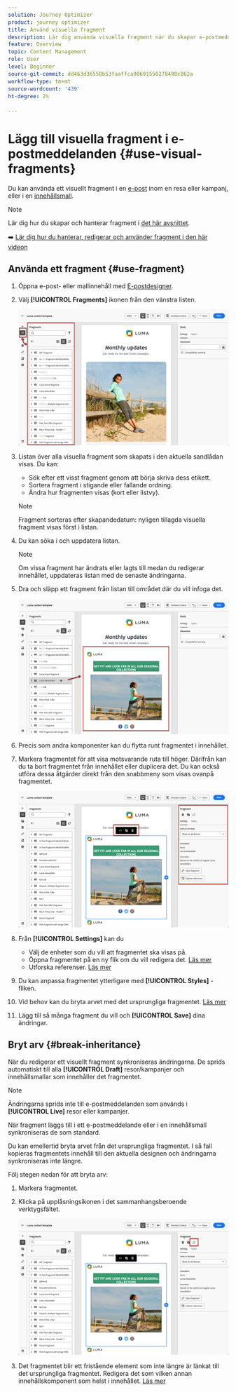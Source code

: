 ```yaml
---
solution: Journey Optimizer
product: journey optimizer
title: Använd visuella fragment
description: Lär dig använda visuella fragment när du skapar e-postmeddelanden i Journey Optimizer kampanjer och resor
feature: Overview
topic: Content Management
role: User
level: Beginner
source-git-commit: dd463d36550b53faaffca90691550278498c862a
workflow-type: tm+mt
source-wordcount: '439'
ht-degree: 2%

---
```


# Lägg till visuella fragment i e-postmeddelanden {#use-visual-fragments}

Du kan använda ett visuellt fragment i en [e-post](get-started-email-design.md) inom en resa eller kampanj, eller i en [innehållsmall](../content-management/content-templates.md).

>[!NOTE]
>
>Lär dig hur du skapar och hanterar fragment i [det här avsnittet](../content-management/fragments.md).

➡️ [Lär dig hur du hanterar, redigerar och använder fragment i den här videon](../content-management/fragments.md#video-fragments)

## Använda ett fragment {#use-fragment}

1. Öppna e-post- eller mallinnehåll med [E-postdesigner](get-started-email-design.md).

1. Välj **[!UICONTROL Fragments]** ikonen från den vänstra listen.

   ![](assets/fragments-in-designer.png)

1. Listan över alla visuella fragment som skapats i den aktuella sandlådan visas. Du kan:

   * Sök efter ett visst fragment genom att börja skriva dess etikett.
   * Sortera fragment i stigande eller fallande ordning.
   * Ändra hur fragmenten visas (kort eller listvy).

   >[!NOTE]
   >
   >Fragment sorteras efter skapandedatum: nyligen tillagda visuella fragment visas först i listan.

1. Du kan söka i och uppdatera listan.

   >[!NOTE]
   >
   >Om vissa fragment har ändrats eller lagts till medan du redigerar innehållet, uppdateras listan med de senaste ändringarna.

1. Dra och släpp ett fragment från listan till området där du vill infoga det.

   ![](assets/fragment-insert.png)

1. Precis som andra komponenter kan du flytta runt fragmentet i innehållet.

1. Markera fragmentet för att visa motsvarande ruta till höger. Därifrån kan du ta bort fragmentet från innehållet eller duplicera det. Du kan också utföra dessa åtgärder direkt från den snabbmeny som visas ovanpå fragmentet.

   ![](assets/fragment-right-pane.png)

1. Från **[!UICONTROL Settings]** kan du

   * Välj de enheter som du vill att fragmentet ska visas på.
   * Öppna fragmentet på en ny flik om du vill redigera det. [Läs mer](../content-management/fragments.md#edit-fragments)
   * Utforska referenser. [Läs mer](../content-management/fragments.md#explore-references)

1. Du kan anpassa fragmentet ytterligare med **[!UICONTROL Styles]** -fliken.

1. Vid behov kan du bryta arvet med det ursprungliga fragmentet. [Läs mer](#break-inheritance)

1. Lägg till så många fragment du vill och **[!UICONTROL Save]** dina ändringar.

## Bryt arv {#break-inheritance}

När du redigerar ett visuellt fragment synkroniseras ändringarna. De sprids automatiskt till alla **[!UICONTROL Draft]** resor/kampanjer och innehållsmallar som innehåller det fragmentet.

>[!NOTE]
>
>Ändringarna sprids inte till e-postmeddelanden som används i **[!UICONTROL Live]** resor eller kampanjer.

När fragment läggs till i ett e-postmeddelande eller i en innehållsmall synkroniseras de som standard.

Du kan emellertid bryta arvet från det ursprungliga fragmentet. I så fall kopieras fragmentets innehåll till den aktuella designen och ändringarna synkroniseras inte längre.

Följ stegen nedan för att bryta arv:

1. Markera fragmentet.

1. Klicka på upplåsningsikonen i det sammanhangsberoende verktygsfältet.

   ![](assets/fragment-break-inheritance.png)

1. Det fragmentet blir ett fristående element som inte längre är länkat till det ursprungliga fragmentet. Redigera det som vilken annan innehållskomponent som helst i innehållet. [Läs mer](content-components.md)

